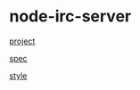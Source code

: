 node-irc-server
===============
[project](http://www.qatar.cmu.edu/~kharras/courses/15441/projects/project1/pj1_description.pdf)

[spec](http://www.cs.cmu.edu/~srini/15-441/F06/project1/rfc.html)

[style](https://github.com/felixge/node-style-guide)
